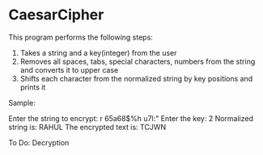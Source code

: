 # CaesarCipher

This program performs the following steps:
1. Takes a string and a key(integer) from the user
2. Removes all spaces, tabs, special characters, numbers from the string and converts it to upper case
3. Shifts each character from the normalized string by key positions and prints it

Sample:

Enter the string to encrypt: r	65a68$%h  u7l:"
Enter the key: 2
Normalized string is: RAHUL
The encrypted text is: TCJWN


To Do: Decryption